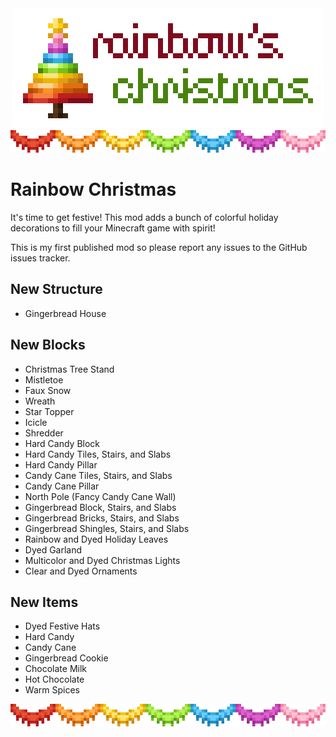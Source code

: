<div align="center">
  <img src="https://github.com/PoeticRainbow/rainbowchristmas/blob/master/graphics/pixellogo-large.png?raw=true">
  <img src="https://github.com/PoeticRainbow/rainbowchristmas/blob/master/graphics/garlandseparator-large.png?raw=true">
</div>

# Rainbow Christmas

It's time to get festive! This mod adds a bunch of colorful holiday decorations to fill your Minecraft game with spirit!

This is my first published mod so please report any issues to the GitHub issues tracker.

## New Structure
- Gingerbread House

## New Blocks
- Christmas Tree Stand
- Mistletoe
- Faux Snow
- Wreath
- Star Topper
- Icicle
- Shredder
- Hard Candy Block
- Hard Candy Tiles, Stairs, and Slabs
- Hard Candy Pillar
- Candy Cane Tiles, Stairs, and Slabs
- Candy Cane Pillar
- North Pole (Fancy Candy Cane Wall)
- Gingerbread Block, Stairs, and Slabs
- Gingerbread Bricks, Stairs, and Slabs
- Gingerbread Shingles, Stairs, and Slabs
- Rainbow and Dyed Holiday Leaves
- Dyed Garland
- Multicolor and Dyed Christmas Lights
- Clear and Dyed Ornaments

## New Items
- Dyed Festive Hats
- Hard Candy
- Candy Cane
- Gingerbread Cookie
- Chocolate Milk
- Hot Chocolate
- Warm Spices

<div align="center">
  <img src="https://github.com/PoeticRainbow/rainbowchristmas/blob/master/graphics/garlandseparator-large.png?raw=true">
</div>
